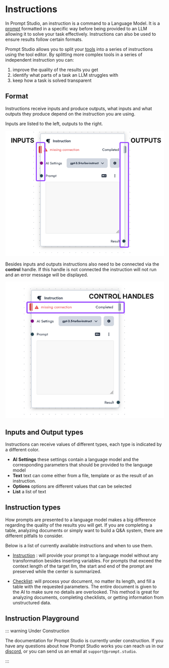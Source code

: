 # Instructions

In Prompt Studio, an instruction is a command to a Language Model. It is a [prompt](/concepts/prompts) formatted in a specific way before being provided to an LLM allowing it to solve your task effectively. Instructions can also be used to ensure results follow certain formats.

Prompt Studio allows you to split your [tools](/concepts/tools) into a series of instructions using the tool editor. By splitting more complex tools in a series of independent instruction you can:

1. improve the quality of the results you get
2. identify what parts of a task an LLM struggles with
3. keep how a task is solved transparent

## Format

Instructions receive inputs and produce outputs, what inputs and what outputs they produce depend on the instruction you are using.

Inputs are listed to the left, outputs to the right.

![Instruction inputs and outputs](./images/inputs_outputs.png)

Besides inputs and outputs instructions also need to be connected via the **control** handle. If this handle is not connected the instruction will not run and an error message will be displayed.

![control handle](./images/controls.png)

## Inputs and Output types

Instructions can receive values of different types, each type is indicated by a different color.

- **AI Settings** these settings contain a language model and the corresponding parameters that should be provided to the language model
- **Text** text can come either from a file, template or as the result of an instruction.
- **Options** options are different values that can be selected
- **List** a list of text

## Instruction types

How prompts are presented to a language model makes a big difference regarding the quality of the results you will get. If you are completing a table, analyzing documents or simply want to build a Q&A system, there are different pitfalls to consider.

Below is a list of currently available instructions and when to use them.

- [Instruction](/nodes/instruction) : will provide your prompt to a language model without any transformation besides inserting variables. For prompts that exceed the context length of the target llm, the start and end of the prompt are preserved while the center is summarized.

- [Checklist](/nodes/table): will process your document, no matter its length, and fill a table with the requested parameters. The entire document is given to the AI to make sure no details are overlooked. This method is great for analyzing documents, completing checklists, or getting information from unstructured data.

## Instruction Playground

::: warning Under Construction

The documentation for Prompt Studio is currently under construction. If you have any questions about how Prompt Studio
works you can reach us in our [discord](https://discord.gg/3RxwUEk8fW), or you can send us an email at `support@prompt.studio`.

:::
